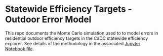 # Statewide Efficiency Targets - Outdoor Error Model
This repo documents the Monte Carlo simulation used to to model errors in residential outdoor efficiency targets in the CaDC statewide efficiency explorer. See details of the methodology in the associated [Jupyter Notebook file](Statewide%20Efficiency%20Framework%20Errors.ipynb).
